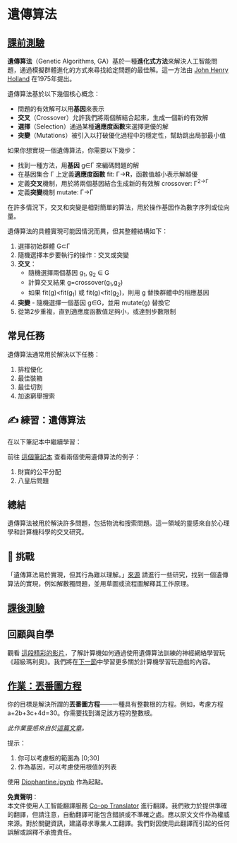 <!--
CO_OP_TRANSLATOR_METADATA:
{
  "original_hash": "893aa368cb485da704b466a0f3775587",
  "translation_date": "2025-08-24T22:03:59+00:00",
  "source_file": "lessons/6-Other/21-GeneticAlgorithms/README.md",
  "language_code": "hk"
}
-->
# 遺傳算法

## [課前測驗](https://ff-quizzes.netlify.app/en/ai/quiz/41)

**遺傳算法**（Genetic Algorithms, GA）基於一種**進化式方法**來解決人工智能問題，通過模擬群體進化的方式來尋找給定問題的最佳解。這一方法由 [John Henry Holland](https://wikipedia.org/wiki/John_Henry_Holland) 在1975年提出。

遺傳算法基於以下幾個核心概念：

* 問題的有效解可以用**基因**來表示
* **交叉**（Crossover）允許我們將兩個解結合起來，生成一個新的有效解
* **選擇**（Selection）通過某種**適應度函數**來選擇更優的解
* **突變**（Mutations）被引入以打破優化過程中的穩定性，幫助跳出局部最小值

如果你想實現一個遺傳算法，你需要以下幾步：

* 找到一種方法，用**基因** g∈Γ 來編碼問題的解
* 在基因集合 Γ 上定義**適應度函數** fit: Γ→**R**，函數值越小表示解越優
* 定義**交叉**機制，用於將兩個基因結合生成新的有效解 crossover: Γ<sup>2</sub>→Γ
* 定義**突變**機制 mutate: Γ→Γ

在許多情況下，交叉和突變是相對簡單的算法，用於操作基因作為數字序列或位向量。

遺傳算法的具體實現可能因情況而異，但其整體結構如下：

1. 選擇初始群體 G⊂Γ
2. 隨機選擇本步要執行的操作：交叉或突變
3. **交叉**：
   * 隨機選擇兩個基因 g<sub>1</sub>, g<sub>2</sub> ∈ G
   * 計算交叉結果 g=crossover(g<sub>1</sub>,g<sub>2</sub>)
   * 如果 fit(g)<fit(g<sub>1</sub>) 或 fit(g)<fit(g<sub>2</sub>)，則用 g 替換群體中的相應基因
4. **突變** - 隨機選擇一個基因 g∈G，並用 mutate(g) 替換它
5. 從第2步重複，直到適應度函數值足夠小，或達到步數限制

## 常見任務

遺傳算法通常用於解決以下任務：

1. 排程優化
1. 最佳裝箱
1. 最佳切割
1. 加速窮舉搜索

## ✍️ 練習：遺傳算法

在以下筆記本中繼續學習：

前往 [這個筆記本](../../../../../lessons/6-Other/21-GeneticAlgorithms/Genetic.ipynb) 查看兩個使用遺傳算法的例子：

1. 財寶的公平分配
1. 八皇后問題

## 總結

遺傳算法被用於解決許多問題，包括物流和搜索問題。這一領域的靈感來自於心理學和計算機科學的交叉研究。

## 🚀 挑戰

「遺傳算法易於實現，但其行為難以理解。」[來源](https://wikipedia.org/wiki/Genetic_algorithm) 請進行一些研究，找到一個遺傳算法的實現，例如解數獨問題，並用草圖或流程圖解釋其工作原理。

## [課後測驗](https://ff-quizzes.netlify.app/en/ai/quiz/42)

## 回顧與自學

觀看 [這段精彩的影片](https://www.youtube.com/watch?v=qv6UVOQ0F44)，了解計算機如何通過使用遺傳算法訓練的神經網絡學習玩《超級瑪利奧》。我們將在[下一節](../22-DeepRL/README.md)中學習更多關於計算機學習玩遊戲的內容。

## [作業：丟番圖方程](../../../../../lessons/6-Other/21-GeneticAlgorithms/Diophantine.ipynb)

你的目標是解決所謂的**丟番圖方程**——一種具有整數根的方程。例如，考慮方程 a+2b+3c+4d=30。你需要找到滿足該方程的整數根。

*此作業靈感來自於[這篇文章](https://habr.com/post/128704/)。*

提示：

1. 你可以考慮根的範圍為 [0;30]
1. 作為基因，可以考慮使用根值的列表

使用 [Diophantine.ipynb](../../../../../lessons/6-Other/21-GeneticAlgorithms/Diophantine.ipynb) 作為起點。

**免責聲明**：  
本文件使用人工智能翻譯服務 [Co-op Translator](https://github.com/Azure/co-op-translator) 進行翻譯。我們致力於提供準確的翻譯，但請注意，自動翻譯可能包含錯誤或不準確之處。應以原文文件作為權威來源。對於關鍵資訊，建議尋求專業人工翻譯。我們對因使用此翻譯而引起的任何誤解或誤釋不承擔責任。